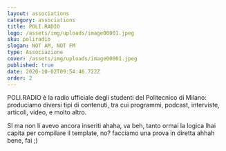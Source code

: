 ```yaml
---
layout: associations
category: associations
title: POLI.RADIO
logo: /assets/img/uploads/image00001.jpeg
sku: poliradio
slogan: NOT AM, NOT FM
type: Associazione
cover: /assets/img/uploads/image00001.jpeg
published: true
date: 2020-10-02T09:54:46.722Z
order: 2
---
```

POLI.RADIO è la radio ufficiale degli studenti del Politecnico di Milano: produciamo diversi tipi di contenuti, tra cui programmi, podcast, interviste, articoli, video, e molto altro.



SI ma non li avevo ancora inseriti ahaha, va beh, tanto ormai la logica lhai capita per compilare il template, no? facciamo una prova in diretta ahhah bene, fai ;)